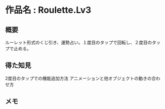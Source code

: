 # 作品名 : Roulette.Lv3

## 概要
ルーレット形式のくじ引き、運勢占い。１度目のタップで回転し、２度目のタップで止める。

## 得た知見
2度目のタップでの機能追加方法
アニメーションと他オブジェクトの動きの合わせ方

## メモ
